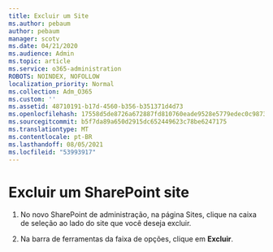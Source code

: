 ```yaml
---
title: Excluir um Site
ms.author: pebaum
author: pebaum
manager: scotv
ms.date: 04/21/2020
ms.audience: Admin
ms.topic: article
ms.service: o365-administration
ROBOTS: NOINDEX, NOFOLLOW
localization_priority: Normal
ms.collection: Adm_O365
ms.custom: ''
ms.assetid: 48710191-b17d-4560-b356-b351371d4d73
ms.openlocfilehash: 17558d5de8726a672887fd810760eade9528e5779edec0c98735df17d1e5ccc3
ms.sourcegitcommit: b5f7da89a650d2915dc652449623c78be6247175
ms.translationtype: MT
ms.contentlocale: pt-BR
ms.lasthandoff: 08/05/2021
ms.locfileid: "53993917"
---
```

# <a name="delete-a-sharepoint-site"></a>Excluir um SharePoint site

1. No novo SharePoint de administração, na página Sites, clique na caixa de seleção ao lado do site que você deseja excluir.
    
2. Na barra de ferramentas da faixa de opções, clique em **Excluir**.
    

